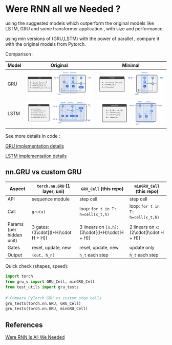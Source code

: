 # Were RNN all we Needed ?

using the suggested models which outperform the original models like LSTM, GRU and some transformer application , with size and performance.

using min versions of (GRU,LSTM) with the power of parallel , compare it with the original models from Pytorch.

Comparison :

| Model | Original | Minimal |
| --- | --- | --- |
| GRU | ![GRU](assets/GRUV.png) | ![minGRU](assets/GRUV2.png) |
| LSTM | ![LSTM](assets/LSTMV.png) | ![minLSTM](assets/LSTMV2.png) |

See more details in code :

[GRU implementation details](gru_coded_details.ipynb)

[LSTM implementation details](lstm_coded_details.ipynb)

## nn.GRU vs custom GRU

| Aspect | `torch.nn.GRU` (1 layer, uni) | `GRU_Cell` (this repo) | `minGRU_Cell` (this repo) |
| --- | --- | --- | --- |
| API | sequence module | step cell | step cell |
| Call | `gru(x)` | loop: `for t in T: h=cell(x_t,h)` | loop: `for t in T: h=cell(x_t,h)` |
| Params (per hidden unit) | 3 gates: \(3\cdot[(I+H)\cdot H + H]\) | 3 linears on `[x,h]`: \(3\cdot[(I+H)\cdot H + H]\) | 2 linears on `x`: \(2\cdot[I\cdot H + H]\) |
| Gates | reset, update, new | reset, update, new | update only |
| Output | `(out, h_n)` | `h_t` each step | `h_t` each step |

Quick check (shapes, speed):

```python
import torch
from gru_v import GRU_Cell, minGRU_Cell
from test_utils import gru_tests

# Compare PyTorch GRU vs custom step cells
gru_tests(torch.nn.GRU, GRU_Cell)
gru_tests(torch.nn.GRU, minGRU_Cell)
```

## References

[Were RNN Is All We Needed](https://arxiv.org/pdf/2410.01201)
